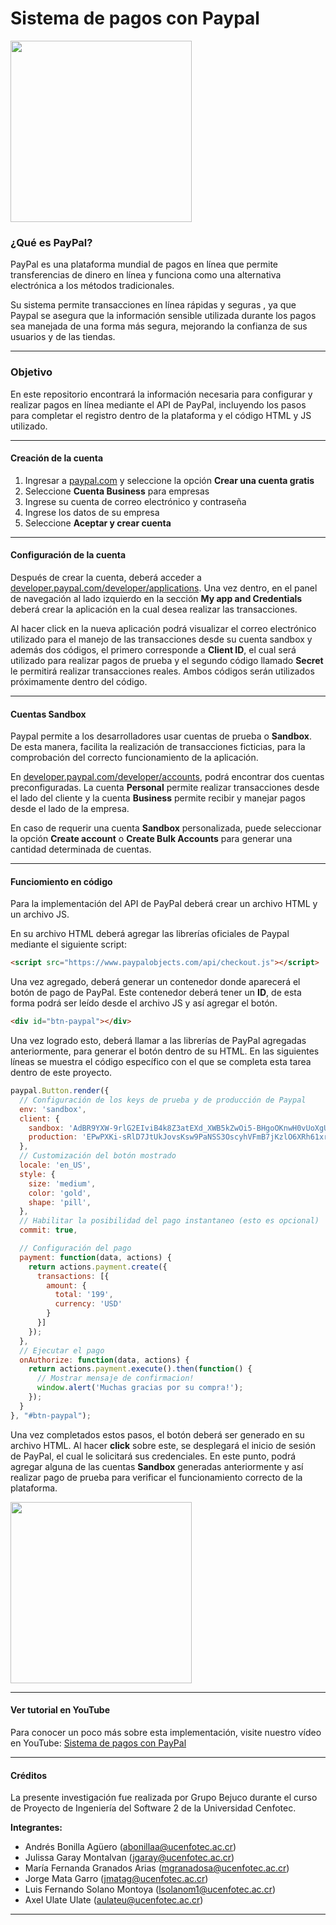 

# Sistema de pagos con Paypal

<img src="https://res.cloudinary.com/grupo-bejuco/image/upload/v1582943582/paypal_vcvybf.png" width="290"/>

### ¿Qué es PayPal?

PayPal es una plataforma mundial de pagos en línea que permite transferencias de dinero en línea y funciona como una alternativa electrónica a los métodos tradicionales.

Su sistema permite transacciones en línea rápidas y seguras , ya que Paypal se asegura que la información sensible utilizada durante los pagos sea manejada de una forma más segura, mejorando la confianza de sus usuarios y de las tiendas.


------------



### Objetivo

En este repositorio encontrará la información necesaria para configurar y realizar pagos en línea mediante el API de PayPal, incluyendo los pasos para completar el registro dentro de la plataforma y el código HTML y JS utilizado.

------------

#### Creación de la cuenta

1.  Ingresar a [paypal.com](https://www.paypal.com/es/webapps/mpp/home) y seleccione la opción **Crear una cuenta gratis**
2. Seleccione **Cuenta Business** para empresas
3. Ingrese su cuenta de correo electrónico y contraseña
4. Ingrese los datos de su empresa
5. Seleccione **Aceptar y crear cuenta**


------------



#### Configuración de la cuenta

Después de crear la cuenta, deberá acceder a [developer.paypal.com/developer/applications](https://developer.paypal.com/developer/applications). Una vez dentro, en el panel de navegación al lado izquierdo en la sección **My app and Credentials** deberá crear la aplicación en la cual desea realizar las transacciones.

Al hacer click en la nueva aplicación podrá visualizar el correo electrónico utilizado para el manejo de las transacciones desde su cuenta sandbox y además dos códigos, el primero corresponde a **Client ID**,  el cual será utilizado para realizar pagos de prueba y el segundo código llamado **Secret** le permitirá realizar transacciones reales. Ambos códigos serán utilizados próximamente dentro del código.


------------

#### Cuentas Sandbox

Paypal permite a los desarrolladores usar cuentas de prueba o **Sandbox**. De esta manera, facilita la realización de transacciones ficticias, para la comprobación del correcto funcionamiento de la aplicación.

En [developer.paypal.com/developer/accounts](https://developer.paypal.com/developer/accounts/), podrá encontrar dos cuentas preconfiguradas. La cuenta **Personal** permite realizar transacciones desde el lado del cliente y la cuenta **Business** permite recibir y manejar pagos desde el lado de la empresa.

En caso de requerir una cuenta **Sandbox** personalizada, puede seleccionar la opción **Create account** o **Create Bulk Accounts** para generar una cantidad determinada de cuentas.

------------

#### Funciomiento en código

Para la implementación del API de PayPal deberá crear un archivo HTML y un archivo JS. 

En su archivo HTML deberá agregar las librerías oficiales de Paypal mediante el siguiente script:

```html
<script src="https://www.paypalobjects.com/api/checkout.js"></script>
```

Una vez agregado, deberá generar un contenedor donde aparecerá el botón de pago de PayPal. Este contenedor deberá tener un **ID**, de esta forma podrá ser leído desde el archivo JS y así agregar el botón.

```html
<div id="btn-paypal"></div>

```
Una vez logrado esto, deberá llamar a las librerías de PayPal agregadas anteriormente, para generar el botón dentro de su HTML. En las siguientes líneas se muestra el código específico con el que se completa esta tarea dentro de este proyecto.

```javascript
paypal.Button.render({
  // Configuración de los keys de prueba y de producción de Paypal
  env: 'sandbox',
  client: {
    sandbox: 'AdBR9YXW-9rlG2EIviB4k8Z3atEXd_XWB5kZwOi5-BHgoOKnwH0vUoXgU3gB-rOi7ZGqFkJ0paE7fhQz',
    production: 'EPwPXKi-sRlD7JtUkJovsKsw9PaNSS3OscyhVFmB7jKzlO6XRh61xr5-OzsIMcWaoaTsshLz4EW8onR7'
  },
  // Customización del botón mostrado
  locale: 'en_US',
  style: {
    size: 'medium',
    color: 'gold',
    shape: 'pill',
  },
  // Habilitar la posibilidad del pago instantaneo (esto es opcional)
  commit: true,

  // Configuración del pago
  payment: function(data, actions) {
    return actions.payment.create({
      transactions: [{
        amount: {
          total: '199',
          currency: 'USD'
        }
      }]
    });
  },
  // Ejecutar el pago
  onAuthorize: function(data, actions) {
    return actions.payment.execute().then(function() {
      // Mostrar mensaje de confirmacion!
      window.alert('Muchas gracias por su compra!');
    });
  }
}, "#btn-paypal");
```

Una vez completados estos pasos, el botón deberá ser generado en su archivo HTML. Al hacer **click** sobre este, se desplegará el inicio de sesión de PayPal, el cual le solicitará sus credenciales. En este punto, podrá agregar alguna de las cuentas **Sandbox** generadas anteriormente y así realizar pago de prueba para verificar el funcionamiento correcto de la plataforma.

<img src="https://res.cloudinary.com/grupo-bejuco/image/upload/v1582948214/payment_s7owke.png" width="290"/>

------------


#### Ver tutorial en YouTube

Para conocer un poco más sobre esta implementación,  visite nuestro vídeo en YouTube: [Sistema de pagos con PayPal](https://www.youtube.com/watch?v=dmjnSFbUna0&feature=youtu.be)


------------



#### Créditos

La presente investigación fue realizada por Grupo Bejuco durante el curso de Proyecto de Ingeniería del Software 2 de la Universidad Cenfotec.

**Integrantes:**

- Andrés Bonilla Agüero (abonillaa@ucenfotec.ac.cr)
- Julissa Garay Montalvan (jgaray@ucenfotec.ac.cr)
- María Fernanda Granados Arias (mgranadosa@ucenfotec.ac.cr)
- Jorge Mata Garro (jmatag@ucenfotec.ac.cr)
- Luis Fernando Solano Montoya (lsolanom1@ucenfotec.ac.cr)
- Axel Ulate Ulate (aulateu@ucenfotec.ac.cr)


------------

